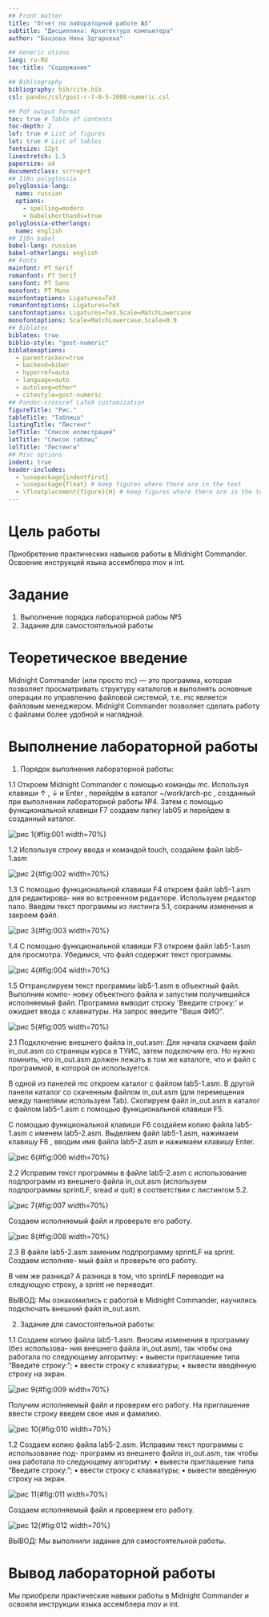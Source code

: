 ```yaml
---
## Front matter
title: "Отчет по лабораторной работе №5"
subtitle: "Дисциплина: Архитектура компьютера"
author: "Баазова Нина Эдгаровна"

## Generic otions
lang: ru-RU
toc-title: "Содержание"

## Bibliography
bibliography: bib/cite.bib
csl: pandoc/csl/gost-r-7-0-5-2008-numeric.csl

## Pdf output format
toc: true # Table of contents
toc-depth: 2
lof: true # List of figures
lot: true # List of tables
fontsize: 12pt
linestretch: 1.5
papersize: a4
documentclass: scrreprt
## I18n polyglossia
polyglossia-lang:
  name: russian
  options:
	- spelling=modern
	- babelshorthands=true
polyglossia-otherlangs:
  name: english
## I18n babel
babel-lang: russian
babel-otherlangs: english
## Fonts
mainfont: PT Serif
romanfont: PT Serif
sansfont: PT Sans
monofont: PT Mono
mainfontoptions: Ligatures=TeX
romanfontoptions: Ligatures=TeX
sansfontoptions: Ligatures=TeX,Scale=MatchLowercase
monofontoptions: Scale=MatchLowercase,Scale=0.9
## Biblatex
biblatex: true
biblio-style: "gost-numeric"
biblatexoptions:
  - parentracker=true
  - backend=biber
  - hyperref=auto
  - language=auto
  - autolang=other*
  - citestyle=gost-numeric
## Pandoc-crossref LaTeX customization
figureTitle: "Рис."
tableTitle: "Таблица"
listingTitle: "Листинг"
lofTitle: "Список иллюстраций"
lotTitle: "Список таблиц"
lolTitle: "Листинги"
## Misc options
indent: true
header-includes:
  - \usepackage{indentfirst}
  - \usepackage{float} # keep figures where there are in the text
  - \floatplacement{figure}{H} # keep figures where there are in the text
---
```


# Цель работы

Приобретение практических навыков работы в Midnight Commander. Освоение инструкций
языка ассемблера mov и int.



# Задание

1. Выполнение порядка лабораторной рабоы №5
2. Задание для самостоятельной работы



# Теоретическое введение

Midnight Commander (или просто mc) — это программа, которая позволяет просматривать
структуру каталогов и выполнять основные операции по управлению файловой системой,
т.е. mc является файловым менеджером. Midnight Commander позволяет сделать работу с
файлами более удобной и наглядной.



# Выполнение лабораторной работы

1. Порядок выполнения лабораторной работы:

1.1   Откроем Midnight Commander с помощью команды mc. Используя клавиши  ↑ , ↓ и Enter , перейдём в каталог ~/work/arch-pc , созданный при выполнении лабораторной работы №4. Затем с помощью функциональной клавиши F7 создаем папку lab05 и перейдем в созданный каталог.

![рис 1](image/1.png){#fig:001 width=70%}

1.2   Используя строку ввода и командой touch, создайем файл lab5-1.asm 

![рис 2](image/2.png){#fig:002 width=70%}

1.3   С помощью функциональной клавиши F4 откроем файл lab5-1.asm для редактирова-
ния во встроенном редакторе. Используем редактор nano. Введем текст программы из листинга 5.1, сохраним изменения и закроем файл.

![рис 3](image/3.png){#fig:003 width=70%}

1.4   С помощью функциональной клавиши F3 откроем файл lab5-1.asm для просмотра.
Убедимся, что файл содержит текст программы.

![рис 4](image/4.png){#fig:004 width=70%}

1.5   Оттранслируем текст программы lab5-1.asm в объектный файл. Выполним компо-
новку объектного файла и запустим получившийся исполняемый файл. Программа выводит строку 'Введите строку:' и ожидает ввода с клавиатуры. На запрос введите "Ваши ФИО".

![рис 5](image/5.png){#fig:005 width=70%}

2.1   Подключение внешнего файла in_out.asm: 
Для начала скачаем файл in_out.asm
cо страницы курса в ТУИС, затем подключим его. Но нужно помнить, что in_out.asm должен лежать в том же каталоге, что и файл с программой, в которой он используется.

В одной из панелей mc откроем каталог с файлом lab5-1.asm. В другой панели каталог
со скаченным файлом in_out.asm (для перемещения между панелями используем Tab).
Скопируем файл in_out.asm в каталог с файлом lab5-1.asm с помощью функциональной
клавиши F5.

С помощью функциональной клавиши F6 создайем копию файла lab5-1.asm с именем
lab5-2.asm. Выделяем файл lab5-1.asm, нажимаем клавишу F6 , вводим имя файла
lab5-2.asm и нажимаем клавишу Enter.

![рис 6](image/6.png){#fig:006 width=70%}

2.2   Исправим текст программы в файле lab5-2.asm с использование подпрограмм из
внешнего файла in_out.asm (используем подпрограммы sprintLF, sread и quit) в
соответствии с листингом 5.2.

![рис 7](image/7.png){#fig:007 width=70%}

Создаем исполняемый файл и проверьте его работу.

![рис 8](image/8.png){#fig:008 width=70%}

2.3   В файле lab5-2.asm заменим подпрограмму sprintLF на sprint. Создаем исполняе-
мый файл и проверьте его работу. 

В чем же разница?
А разница в том, что sprintLF переводит на следующую строку, а sprint не переводит.

ВЫВОД: Мы ознакомились с работой в Midnight Commander, научились подключать внешний файл in_out.asm.

2. Задание для самостоятельной работы:

1.1    Создаем копию файла lab5-1.asm. Вносим изменения в программу (без использова-
ния внешнего файла in_out.asm), так чтобы она работала по следующему алгоритму:
• вывести приглашение типа “Введите строку:”;
• ввести строку с клавиатуры;
• вывести введённую строку на экран.

![рис 9](image/9.png){#fig:009 width=70%}

Получим исполняемый файл и проверим его работу. На приглашение ввести строку
введем свое имя и фамилию.

![рис 10](image/10.png){#fig:010 width=70%}

1.2   Создаем копию файла lab5-2.asm. Исправим текст программы с использование под-
программ из внешнего файла in_out.asm, так чтобы она работала по следующему
алгоритму:
• вывести приглашение типа “Введите строку:”;
• ввести строку с клавиатуры;
• вывести введённую строку на экран.

![рис 11](image/11.png){#fig:011 width=70%}

Создаем исполняемый файл и проверяем его работу.

![рис 12](image/12.png){#fig:012 width=70%}

ВЫВОД: Мы выполнили задание для самостоятельной работы.



# Вывод лабораторной работы

Мы приобрели практические навыки работы в Midnight Commander и освоили инструкции
языка ассемблера mov и int.
